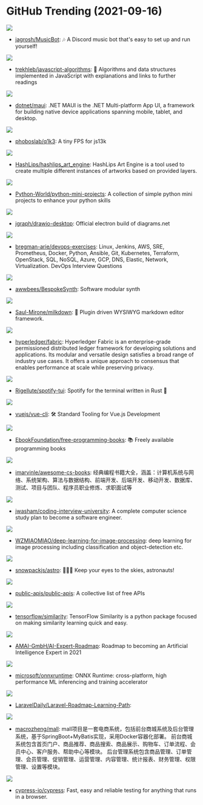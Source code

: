 # GitHub Trending (2021-09-16)

![](https://img.shields.io/badge/Java-New%20137-green?style=flat-square&logo=appveyor)
- [jagrosh/MusicBot](https://github.com/jagrosh/MusicBot): 🎶 A Discord music bot that's easy to set up and run yourself!

![](https://img.shields.io/badge/JavaScript-New%20338-green?style=flat-square&logo=appveyor)
- [trekhleb/javascript-algorithms](https://github.com/trekhleb/javascript-algorithms): 📝 Algorithms and data structures implemented in JavaScript with explanations and links to further readings

![](https://img.shields.io/badge/C%23-New%2023-green?style=flat-square&logo=appveyor)
- [dotnet/maui](https://github.com/dotnet/maui): .NET MAUI is the .NET Multi-platform App UI, a framework for building native device applications spanning mobile, tablet, and desktop.

![](https://img.shields.io/badge/JavaScript-New%20158-green?style=flat-square&logo=appveyor)
- [phoboslab/q1k3](https://github.com/phoboslab/q1k3): A tiny FPS for js13k

![](https://img.shields.io/badge/JavaScript-New%2034-green?style=flat-square&logo=appveyor)
- [HashLips/hashlips_art_engine](https://github.com/HashLips/hashlips_art_engine): HashLips Art Engine is a tool used to create multiple different instances of artworks based on provided layers.

![](https://img.shields.io/badge/Python-New%20547-green?style=flat-square&logo=appveyor)
- [Python-World/python-mini-projects](https://github.com/Python-World/python-mini-projects): A collection of simple python mini projects to enhance your python skills

![](https://img.shields.io/badge/JavaScript-New%2039-green?style=flat-square&logo=appveyor)
- [jgraph/drawio-desktop](https://github.com/jgraph/drawio-desktop): Official electron build of diagrams.net

![](https://img.shields.io/badge/Python-New%20560-green?style=flat-square&logo=appveyor)
- [bregman-arie/devops-exercises](https://github.com/bregman-arie/devops-exercises): Linux, Jenkins, AWS, SRE, Prometheus, Docker, Python, Ansible, Git, Kubernetes, Terraform, OpenStack, SQL, NoSQL, Azure, GCP, DNS, Elastic, Network, Virtualization. DevOps Interview Questions

![](https://img.shields.io/badge/C%2B%2B-New%20204-green?style=flat-square&logo=appveyor)
- [awwbees/BespokeSynth](https://github.com/awwbees/BespokeSynth): Software modular synth

![](https://img.shields.io/badge/TypeScript-New%20277-green?style=flat-square&logo=appveyor)
- [Saul-Mirone/milkdown](https://github.com/Saul-Mirone/milkdown): 🍼 Plugin driven WYSIWYG markdown editor framework.

![](https://img.shields.io/badge/Go-New%206-green?style=flat-square&logo=appveyor)
- [hyperledger/fabric](https://github.com/hyperledger/fabric): Hyperledger Fabric is an enterprise-grade permissioned distributed ledger framework for developing solutions and applications. Its modular and versatile design satisfies a broad range of industry use cases. It offers a unique approach to consensus that enables performance at scale while preserving privacy.

![](https://img.shields.io/badge/Rust-New%2082-green?style=flat-square&logo=appveyor)
- [Rigellute/spotify-tui](https://github.com/Rigellute/spotify-tui): Spotify for the terminal written in Rust 🚀

![](https://img.shields.io/badge/JavaScript-New%2010-green?style=flat-square&logo=appveyor)
- [vuejs/vue-cli](https://github.com/vuejs/vue-cli): 🛠️ Standard Tooling for Vue.js Development

![](https://img.shields.io/badge/none-New%20327-green?style=flat-square&logo=appveyor)
- [EbookFoundation/free-programming-books](https://github.com/EbookFoundation/free-programming-books): 📚 Freely available programming books

![](https://img.shields.io/badge/none-New%2038-green?style=flat-square&logo=appveyor)
- [imarvinle/awesome-cs-books](https://github.com/imarvinle/awesome-cs-books): 经典编程书籍大全，涵盖：计算机系统与网络、系统架构、算法与数据结构、前端开发、后端开发、移动开发、数据库、测试、项目与团队、程序员职业修炼、求职面试等

![](https://img.shields.io/badge/none-New%20369-green?style=flat-square&logo=appveyor)
- [jwasham/coding-interview-university](https://github.com/jwasham/coding-interview-university): A complete computer science study plan to become a software engineer.

![](https://img.shields.io/badge/Python-New%2014-green?style=flat-square&logo=appveyor)
- [WZMIAOMIAO/deep-learning-for-image-processing](https://github.com/WZMIAOMIAO/deep-learning-for-image-processing): deep learning for image processing including classification and object-detection etc.

![](https://img.shields.io/badge/TypeScript-New%2087-green?style=flat-square&logo=appveyor)
- [snowpackjs/astro](https://github.com/snowpackjs/astro): 🚀🧑‍🚀 Keep your eyes to the skies, astronauts!

![](https://img.shields.io/badge/Python-New%20152-green?style=flat-square&logo=appveyor)
- [public-apis/public-apis](https://github.com/public-apis/public-apis): A collective list of free APIs

![](https://img.shields.io/badge/Python-New%2057-green?style=flat-square&logo=appveyor)
- [tensorflow/similarity](https://github.com/tensorflow/similarity): TensorFlow Similarity is a python package focused on making similarity learning quick and easy.

![](https://img.shields.io/badge/JavaScript-New%2028-green?style=flat-square&logo=appveyor)
- [AMAI-GmbH/AI-Expert-Roadmap](https://github.com/AMAI-GmbH/AI-Expert-Roadmap): Roadmap to becoming an Artificial Intelligence Expert in 2021

![](https://img.shields.io/badge/C%2B%2B-New%206-green?style=flat-square&logo=appveyor)
- [microsoft/onnxruntime](https://github.com/microsoft/onnxruntime): ONNX Runtime: cross-platform, high performance ML inferencing and training accelerator

![](https://img.shields.io/badge/none-New%2017-green?style=flat-square&logo=appveyor)
- [LaravelDaily/Laravel-Roadmap-Learning-Path](https://github.com/LaravelDaily/Laravel-Roadmap-Learning-Path): 

![](https://img.shields.io/badge/Java-New%2036-green?style=flat-square&logo=appveyor)
- [macrozheng/mall](https://github.com/macrozheng/mall): mall项目是一套电商系统，包括前台商城系统及后台管理系统，基于SpringBoot+MyBatis实现，采用Docker容器化部署。 前台商城系统包含首页门户、商品推荐、商品搜索、商品展示、购物车、订单流程、会员中心、客户服务、帮助中心等模块。 后台管理系统包含商品管理、订单管理、会员管理、促销管理、运营管理、内容管理、统计报表、财务管理、权限管理、设置等模块。

![](https://img.shields.io/badge/JavaScript-New%2025-green?style=flat-square&logo=appveyor)
- [cypress-io/cypress](https://github.com/cypress-io/cypress): Fast, easy and reliable testing for anything that runs in a browser.

